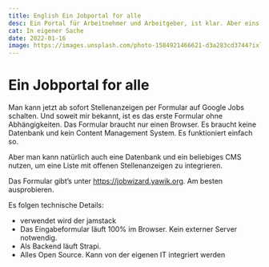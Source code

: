 ```yaml
---
title: English Ein Jobportal for alle
desc: Ein Portal für Arbeitnehmer und Arbeitgeber, ist klar. Aber eins für Software Entwickler? Damit kann man sich viel Arbeit sparen und das Leben wird leichter.
cat: In eigener Sache
date: 2022-01-16
image: https://images.unsplash.com/photo-1584921466621-d3a283cd3744?ixlib=rb-1.2.1&ixid=MnwxMjA3fDB8MHxzZWFyY2h8Nnx8c2xvZ2FufGVufDB8fDB8fA%3D%3D&auto=format&fit=crop&w=400&q=60
---
```



# Ein Jobportal for alle

Man kann jetzt ab sofort Stellenanzeigen per Formular auf Google Jobs schalten. Und soweit mir bekannt, ist es das erste Formular ohne Abhängigkeiten. Das Formular braucht nur einen Browser. Es braucht keine Datenbank und kein Content Management System. Es funktioniert einfach so.

Aber man kann natürlich auch eine Datenbank und ein beliebiges CMS nutzen, um eine Liste mit offenen Stellenanzeigen zu integrieren.

Das Formular gibt’s unter https://jobwizard.yawik.org. Am besten ausprobieren.

Es folgen technische Details:

* verwendet wird der jamstack
* Das Eingabeformular läuft 100% im Browser. Kein externer Server notwendig.
* Als Backend läuft Strapi.
* Alles Open Source. Kann von der eigenen IT integriert werden
